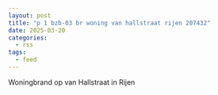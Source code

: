 ```yaml
---
layout: post
title: "p 1 bzb-03 br woning van hallstraat rijen 207432"
date: 2025-03-20
categories: 
  - rss
tags: 
  - feed
---
```


Woningbrand op van Hallstraat in Rijen
